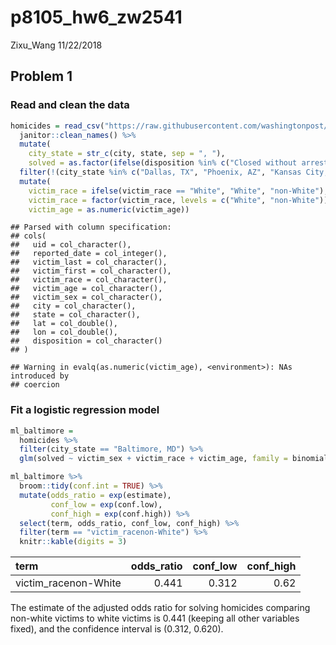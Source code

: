 p8105\_hw6\_zw2541
================
Zixu\_Wang
11/22/2018

Problem 1
---------

### Read and clean the data

``` r
homicides = read_csv("https://raw.githubusercontent.com/washingtonpost/data-homicides/master/homicide-data.csv") %>% 
  janitor::clean_names() %>% 
  mutate(
    city_state = str_c(city, state, sep = ", "),
    solved = as.factor(ifelse(disposition %in% c("Closed without arrest", "Open/No arrest"), 0, 1))) %>% 
  filter(!(city_state %in% c("Dallas, TX", "Phoenix, AZ", "Kansas City, MO", "Tulsa, AL"))) %>% 
  mutate(
    victim_race = ifelse(victim_race == "White", "White", "non-White"),
    victim_race = factor(victim_race, levels = c("White", "non-White")),
    victim_age = as.numeric(victim_age))
```

    ## Parsed with column specification:
    ## cols(
    ##   uid = col_character(),
    ##   reported_date = col_integer(),
    ##   victim_last = col_character(),
    ##   victim_first = col_character(),
    ##   victim_race = col_character(),
    ##   victim_age = col_character(),
    ##   victim_sex = col_character(),
    ##   city = col_character(),
    ##   state = col_character(),
    ##   lat = col_double(),
    ##   lon = col_double(),
    ##   disposition = col_character()
    ## )

    ## Warning in evalq(as.numeric(victim_age), <environment>): NAs introduced by
    ## coercion

### Fit a logistic regression model

``` r
ml_baltimore =
  homicides %>% 
  filter(city_state == "Baltimore, MD") %>% 
  glm(solved ~ victim_sex + victim_race + victim_age, family = binomial, data = .)

ml_baltimore %>% 
  broom::tidy(conf.int = TRUE) %>% 
  mutate(odds_ratio = exp(estimate),
         conf_low = exp(conf.low),
         conf_high = exp(conf.high)) %>% 
  select(term, odds_ratio, conf_low, conf_high) %>% 
  filter(term == "victim_racenon-White") %>% 
  knitr::kable(digits = 3)
```

| term                  |  odds\_ratio|  conf\_low|  conf\_high|
|:----------------------|------------:|----------:|-----------:|
| victim\_racenon-White |        0.441|      0.312|        0.62|

The estimate of the adjusted odds ratio for solving homicides comparing non-white victims to white victims is 0.441 (keeping all other variables fixed), and the confidence interval is (0.312, 0.620).
